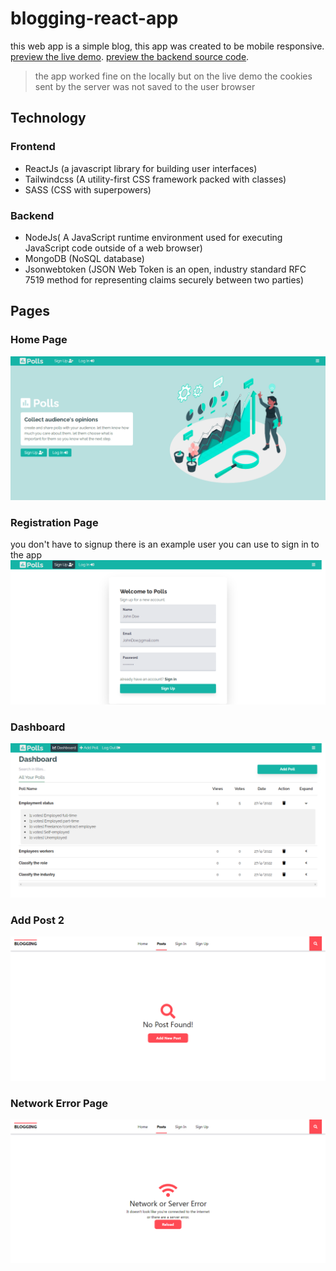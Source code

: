 # blogging-react-app
this web app is a simple blog, this app was created to be mobile responsive.
[preview the live demo](https://kemoday.github.io/blogging-react-app/).
[preview the backend source code](https://kemoday.github.io/blogging-react-app/).
>the app worked fine on the locally but on the live demo the cookies sent by the server was not saved to the user browser
## Technology 
### Frontend
* ReactJs (a javascript library for building user interfaces)
* Tailwindcss (A utility-first CSS framework packed with classes)
* SASS (CSS with superpowers)
### Backend
* NodeJs( A JavaScript runtime environment used for executing JavaScript code outside of a web browser)
* MongoDB (NoSQL database)
* Jsonwebtoken (JSON Web Token is an open, industry standard RFC 7519 method for representing claims securely between two parties)
## Pages
### Home Page
![alt text](https://raw.githubusercontent.com/kemoday/polls-react-app/main/images/1.png)
### Registration Page
you don't have to signup there is an example user you can use to sign in to the app
![alt text](https://raw.githubusercontent.com/kemoday/polls-react-app/main/images/2.png)
### Dashboard
![alt text](https://raw.githubusercontent.com/kemoday/polls-react-app/main/images/3.png)
### Add Post 2
![alt text](https://github.com/kemoday/blogging-react-app/blob/main/screenshots/9.png?raw=true)
### Network Error Page
![alt text](https://github.com/kemoday/blogging-react-app/blob/main/screenshots/10.png?raw=true)
